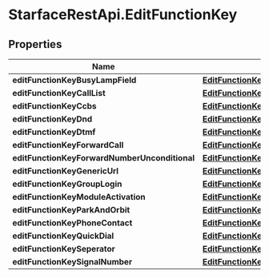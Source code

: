 # StarfaceRestApi.EditFunctionKey

## Properties
Name | Type | Description | Notes
------------ | ------------- | ------------- | -------------
**editFunctionKeyBusyLampField** | [**EditFunctionKeyBusyLampField**](EditFunctionKeyBusyLampField.md) |  | [optional] 
**editFunctionKeyCallList** | [**EditFunctionKeyCallList**](EditFunctionKeyCallList.md) |  | [optional] 
**editFunctionKeyCcbs** | [**EditFunctionKeyCcbs**](EditFunctionKeyCcbs.md) |  | [optional] 
**editFunctionKeyDnd** | [**EditFunctionKeyDnd**](EditFunctionKeyDnd.md) |  | [optional] 
**editFunctionKeyDtmf** | [**EditFunctionKeyDtmf**](EditFunctionKeyDtmf.md) |  | [optional] 
**editFunctionKeyForwardCall** | [**EditFunctionKeyForwardCall**](EditFunctionKeyForwardCall.md) |  | [optional] 
**editFunctionKeyForwardNumberUnconditional** | [**EditFunctionKeyForwardNumberUnconditional**](EditFunctionKeyForwardNumberUnconditional.md) |  | [optional] 
**editFunctionKeyGenericUrl** | [**EditFunctionKeyGenericUrl**](EditFunctionKeyGenericUrl.md) |  | [optional] 
**editFunctionKeyGroupLogin** | [**EditFunctionKeyGroupLogin**](EditFunctionKeyGroupLogin.md) |  | [optional] 
**editFunctionKeyModuleActivation** | [**EditFunctionKeyModuleActivation**](EditFunctionKeyModuleActivation.md) |  | [optional] 
**editFunctionKeyParkAndOrbit** | [**EditFunctionKeyParkAndOrbit**](EditFunctionKeyParkAndOrbit.md) |  | [optional] 
**editFunctionKeyPhoneContact** | [**EditFunctionKeyPhoneContact**](EditFunctionKeyPhoneContact.md) |  | [optional] 
**editFunctionKeyQuickDial** | [**EditFunctionKeyQuickDial**](EditFunctionKeyQuickDial.md) |  | [optional] 
**editFunctionKeySeperator** | [**EditFunctionKeySeperator**](EditFunctionKeySeperator.md) |  | [optional] 
**editFunctionKeySignalNumber** | [**EditFunctionKeySignalNumber**](EditFunctionKeySignalNumber.md) |  | [optional] 


